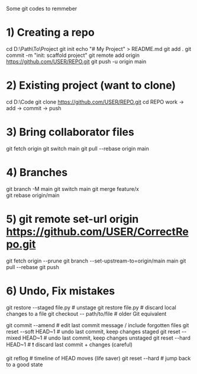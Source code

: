 Some git codes to remmeber

# 1) Creating a repo
cd D:\Path\To\Project
git init
echo "# My Project" > README.md
git add .
git commit -m "init: scaffold project"
git remote add origin https://github.com/USER/REPO.git
git push -u origin main

# 2) Existing project (want to clone)
cd D:\Code
git clone https://github.com/USER/REPO.git
cd REPO
work → add → commit → push

# 3) Bring collaborator files
git fetch origin
git switch main
git pull --rebase origin main

# 4) Branches
git branch -M main
git switch main
git merge feature/x    
git rebase origin/main

# 5) git remote set-url origin https://github.com/USER/CorrectRepo.git
git fetch origin --prune
git branch --set-upstream-to=origin/main main
git pull --rebase
git push

# 6) Undo, Fix mistakes
git restore --staged file.py           # unstage
git restore file.py                    # discard local changes to a file
git checkout -- path/to/file           # older Git equivalent

git commit --amend                     # edit last commit message / include forgotten files
git reset --soft HEAD~1                # undo last commit, keep changes staged
git reset --mixed HEAD~1               # undo last commit, keep changes unstaged
git reset --hard HEAD~1                # ❗ discard last commit + changes (careful)

git reflog                             # timeline of HEAD moves (life saver)
git reset --hard <reflog-hash>         # jump back to a good state 
